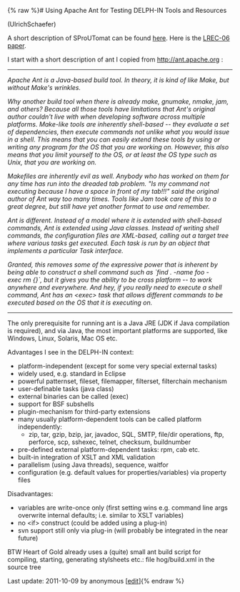 {% raw %}# Using Apache Ant for Testing DELPH-IN Tools and Resources

(UlrichSchaefer)

A short description of SProUTomat can be found
[here](http://www.dfki.de/~uschaefer/sproutomat/). Here is the [LREC-06
paper](http://www.dfki.de/dfkibib/publications/docs/sproutomat.pdf).

I start with a short description of ant I copied from
<http://ant.apache.org> :

* * *

*Apache Ant is a Java-based build tool. In theory, it is kind of like
Make, but without Make's wrinkles.*

*Why another build tool when there is already make, gnumake, nmake, jam,
and others? Because all those tools have limitations that Ant's original
author couldn't live with when developing software across multiple
platforms. Make-like tools are inherently shell-based -- they evaluate a
set of dependencies, then execute commands not unlike what you would
issue in a shell. This means that you can easily extend these tools by
using or writing any program for the OS that you are working on.
However, this also means that you limit yourself to the OS, or at least
the OS type such as Unix, that you are working on.*

*Makefiles are inherently evil as well. Anybody who has worked on them
for any time has run into the dreaded tab problem. "Is my command not
executing because I have a space in front of my tab!!!" said the
original author of Ant way too many times. Tools like Jam took care of
this to a great degree, but still have yet another format to use and
remember.*

*Ant is different. Instead of a model where it is extended with
shell-based commands, Ant is extended using Java classes. Instead of
writing shell commands, the configuration files are XML-based, calling
out a target tree where various tasks get executed. Each task is run by
an object that implements a particular Task interface.*

*Granted, this removes some of the expressive power that is inherent by
being able to construct a shell command such as
\`find . -name foo -exec rm {}\`, but it gives you the ability to be
cross platform -- to work anywhere and everywhere. And hey, if you
really need to execute a shell command, Ant has an &lt;exec&gt; task
that allows different commands to be executed based on the OS that it is
executing on.*

* * *

The only prerequisite for running ant is a Java JRE (JDK if Java
compilation is required), and via Java, the most important platforms are
supported, like Windows, Linux, Solaris, Mac OS etc.

Advantages I see in the DELPH-IN context:

- platform-independent (except for some very special external tasks)
- widely used, e.g. standard in Eclipse
- powerful patternset, fileset, filemapper, filterset, filterchain
mechanism
- user-definable tasks (java class)
- external binaries can be called (exec)
- support for BSF subshells
- plugin-mechanism for third-party extensions
- many usually platform-dependent tools can be called platform
independently:
  - zip, tar, gzip, bzip, jar, javadoc, SQL, SMTP, file/dir
operations, ftp, perforce, scp, sshexec, telnet, checksum,
buildnumber
- pre-defined external platform-dependent tasks: rpm, cab etc.
- built-in integration of XSLT and XML validation
- parallelism (using Java threads), sequence, waitfor
- configuration (e.g. default values for properties/variables) via
property files

Disadvantages:

- variables are write-once only (first setting wins e.g. command line
args overwrite internal defaults; i.e. similar to XSLT variables)
- no &lt;if&gt; construct (could be added using a plug-in)
- svn support still only via plug-in (will probably be integrated in
the near future)

BTW Heart of Gold already uses a (quite) small ant build script for
compiling, starting, generating stylsheets etc.: file hog/build.xml in
the source tree

Last update: 2011-10-09 by anonymous [[edit](https://github.com/delph-in/docs/wiki/TestingWithAnt/_edit)]{% endraw %}